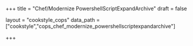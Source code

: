 +++
title = "Chef/Modernize PowershellScriptExpandArchive"
draft = false

layout = "cookstyle_cops"
data_path = ["cookstyle","cops_chef_modernize_powershellscriptexpandarchive"]

+++

<!-- The content of this page is automatically generated from the
cops_chef_modernize_powershellscriptexpandarchive.yml file in github.com/chef/cookstyle/blob/master/docs-chef-io/data/cookstyle/. -->
